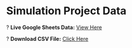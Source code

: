 # Simulation Project Data

? **Live Google Sheets Data:** [View Here](https://docs.google.com/spreadsheets/d/1VMFZih-0mY5Wh83z6av62Lv88IxCChnHfWnORglDI_U/edit)

? **Download CSV File:** [Click Here](sheet-data.csv)